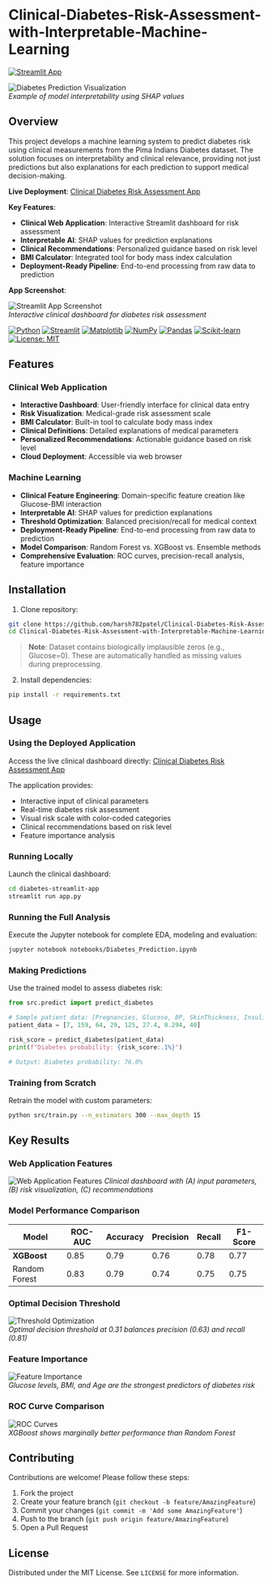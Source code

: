 # Clinical-Diabetes-Risk-Assessment-with-Interpretable-Machine-Learning

[![Streamlit App](https://static.streamlit.io/badges/streamlit_badge_black_white.svg)](https://harsh782patel-clinical-diabete-diabetes-streamlit-appapp-d8l0bl.streamlit.app/)

![Diabetes Prediction Visualization](reports/shap_summary.png)  
*Example of model interpretability using SHAP values*

## Overview
This project develops a machine learning system to predict diabetes risk using clinical measurements from the Pima Indians Diabetes dataset. The solution focuses on interpretability and clinical relevance, providing not just predictions but also explanations for each prediction to support medical decision-making.

**Live Deployment**: [Clinical Diabetes Risk Assessment App](https://harsh782patel-clinical-diabete-diabetes-streamlit-appapp-d8l0bl.streamlit.app/)

**Key Features**:
- **Clinical Web Application**: Interactive Streamlit dashboard for risk assessment
- **Interpretable AI**: SHAP values for prediction explanations
- **Clinical Recommendations**: Personalized guidance based on risk level
- **BMI Calculator**: Integrated tool for body mass index calculation
- **Deployment-Ready Pipeline**: End-to-end processing from raw data to prediction

**App Screenshot**:  

![Streamlit App Screenshot](app-screenshot.png)  
*Interactive clinical dashboard for diabetes risk assessment*

[![Python](https://img.shields.io/badge/Python-3776AB?logo=python&logoColor=fff)](#)
[![Streamlit](https://img.shields.io/badge/Streamlit-FF4B4B?logo=streamlit&logoColor=white)](#)
[![Matplotlib](https://custom-icon-badges.demolab.com/badge/Matplotlib-71D291?logo=matplotlib&logoColor=fff)](#)
[![NumPy](https://img.shields.io/badge/NumPy-4DABCF?logo=numpy&logoColor=fff)](#)
[![Pandas](https://img.shields.io/badge/Pandas-150458?logo=pandas&logoColor=fff)](#)
[![Scikit-learn](https://img.shields.io/badge/-scikit--learn-%23F7931E?logo=scikit-learn&logoColor=white)](#)
[![License: MIT](https://img.shields.io/badge/License-MIT-yellow.svg)](https://opensource.org/licenses/MIT)

## Features

### Clinical Web Application
- **Interactive Dashboard**: User-friendly interface for clinical data entry
- **Risk Visualization**: Medical-grade risk assessment scale
- **BMI Calculator**: Built-in tool to calculate body mass index
- **Clinical Definitions**: Detailed explanations of medical parameters
- **Personalized Recommendations**: Actionable guidance based on risk level
- **Cloud Deployment**: Accessible via web browser

### Machine Learning
- **Clinical Feature Engineering**: Domain-specific feature creation like Glucose-BMI interaction
- **Interpretable AI**: SHAP values for prediction explanations
- **Threshold Optimization**: Balanced precision/recall for medical context
- **Deployment-Ready Pipeline**: End-to-end processing from raw data to prediction
- **Model Comparison**: Random Forest vs. XGBoost vs. Ensemble methods
- **Comprehensive Evaluation**: ROC curves, precision-recall analysis, feature importance

## Installation

1. Clone repository:
```bash
git clone https://github.com/harsh782patel/Clinical-Diabetes-Risk-Assessment-with-Interpretable-Machine-Learning.git
cd Clinical-Diabetes-Risk-Assessment-with-Interpretable-Machine-Learning
```
> **Note**: Dataset contains biologically implausible zeros (e.g., Glucose=0). These are automatically handled as missing values during preprocessing.

2. Install dependencies:
```bash
pip install -r requirements.txt
```

## Usage
### Using the Deployed Application
Access the live clinical dashboard directly:
[Clinical Diabetes Risk Assessment App](https://harsh782patel-clinical-diabete-diabetes-streamlit-appapp-d8l0bl.streamlit.app/)

The application provides:
- Interactive input of clinical parameters
- Real-time diabetes risk assessment
- Visual risk scale with color-coded categories
- Clinical recommendations based on risk level
- Feature importance analysis

### Running Locally
Launch the clinical dashboard:
```bash
cd diabetes-streamlit-app
streamlit run app.py
```

### Running the Full Analysis
Execute the Jupyter notebook for complete EDA, modeling and evaluation:
```bash
jupyter notebook notebooks/Diabetes_Prediction.ipynb
```

### Making Predictions
Use the trained model to assess diabetes risk:

```python
from src.predict import predict_diabetes

# Sample patient data: [Pregnancies, Glucose, BP, SkinThickness, Insulin, BMI, DPF, Age]
patient_data = [7, 159, 64, 29, 125, 27.4, 0.294, 40]

risk_score = predict_diabetes(patient_data)
print(f"Diabetes probability: {risk_score:.1%}")

# Output: Diabetes probability: 76.0%

```

### Training from Scratch
Retrain the model with custom parameters:
```bash
python src/train.py --n_estimators 300 --max_depth 15
```

## Key Results
### Web Application Features
![Web Application Features](reports/shap_summary.png) 
*Clinical dashboard with (A) input parameters, (B) risk visualization, (C) recommendations*

### Model Performance Comparison
| Model          | ROC-AUC | Accuracy | Precision | Recall | F1-Score |
|----------------|---------|----------|-----------|--------|----------|
| **XGBoost**    | 0.85    | 0.79     | 0.76      | 0.78   | 0.77     |
| Random Forest  | 0.83    | 0.79     | 0.74      | 0.75   | 0.75     |

### Optimal Decision Threshold
![Threshold Optimization](reports/threshold_optimization.png)  
*Optimal decision threshold at 0.31 balances precision (0.63) and recall (0.81)*

### Feature Importance
![Feature Importance](reports/feature_importance_comparison.png)  
*Glucose levels, BMI, and Age are the strongest predictors of diabetes risk*

### ROC Curve Comparison
![ROC Curves](reports/roc_comparison.png)  
*XGBoost shows marginally better performance than Random Forest*

## Contributing

Contributions are welcome! Please follow these steps:
1. Fork the project
2. Create your feature branch (`git checkout -b feature/AmazingFeature`)
3. Commit your changes (`git commit -m 'Add some AmazingFeature'`)
4. Push to the branch (`git push origin feature/AmazingFeature`)
5. Open a Pull Request

## License
Distributed under the MIT License. See `LICENSE` for more information.
